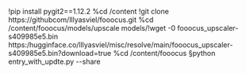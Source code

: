 !pip install pygit2==1.12.2
%cd /content
!git clone https://githubcom/lllyasviel/fooocus.git
%cd /content/fooocus/models/upscale models/!wget -0 fooocus_upscaler-s409985e5.bin https:/hugginface.co/lllyasviel/misc/resolve/main/fooocus_upscaler-s409985e5.bin?download=true
%cd /content/fooocus
§python entry_with_updte.py --share
